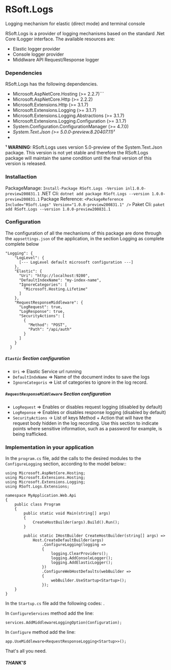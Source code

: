 # RSoft.Logs
Logging mechanism for elastic (direct mode) and terminal console

RSoft.Logs is a provider of logging mechanisms based on the standard .Net Core ILogger interface. The available resources are:

  - Elastic logger provider
  - Console logger provider
  - Middlware API Request/Response logger

### Dependencies

RSoft.Logs has the following dependencies.

- Microsoft.AspNetCore.Hosting (>= 2.2.7)```
- Microsoft.AspNetCore.Http (>= 2.2.2)
- Microsoft.Extensions.Http (>= 3.1.7)
- Microsoft.Extensions.Logging (>= 3.1.7)
- Microsoft.Extensions.Logging.Abstractions (>= 3.1.7)
- Microsoft.Extensions.Logging.Configuration (>= 3.1.7)
- System.Configuration.ConfigurationManager (>= 4.7.0)
- _System.Text.Json (>= 5.0.0-preview.8.20407.11)¹_
- 
**¹ WARNING:** RSoft.Logs uses version 5.0-preview of the System.Text.Json package. This version is not yet stable and therefore the RSoft.Logs package will maintain the same condition until the final version of this version is released.

### Installaction

PackageManage: ```Install-Package RSoft.Logs -Version inl1.0.0-preview200831.1```
.NET Cli: ```dotnet add package RSoft.Logs --version 1.0.0-preview200831.1```
Package Reference: ```<PackageReference Include="RSoft.Logs" Version="1.0.0-preview200831.1" />```
Paket Cli: ```paket add RSoft.Logs --version 1.0.0-preview200831.1```

### Configuration

The configuration of all the mechanisms of this package are done through the ```appsettings.json``` of the application, in the section Logging as complete complete below

```
"Logging": {
    "LogLevel": {
      [--- LogLevel default microsoft configuration ---]
    },
    "Elastic": {
      "Uri": "http://localhost:9200",
      "DefaultIndexName": "my-index-name",
      "IgnoreCategories": [
        "Microsoft.Hosting.Lifetime"
      ]
    },
    "RequestResponseMiddleware": {
      "LogRequest": true,
      "LogResponse": true,
      "SecurityActions": [
        {
          "Method": "POST",
          "Path": "/api/auth"
        }
      ]
    }
  }
```

##### ```Elastic``` Section configuration

- ```Uri``` => Elastic Service url running
- ```DefaultIndxName``` => Name of the document index to save the logs
- ```IgnoreCategoris``` => List of categories to ignore in the log record.

##### ```RequestResponseMiddleware``` Section configuration
- ```LogRequest``` => Enables or disables request logging (disabled by default)
- ```LogReponse``` => Enables or disables response logging (disabled by default)
- ```SecurityActions``` -> List of keys Method + Action that will have the request body hidden in the log recording. Use this section to indicate points where sensitive information, such as a password for example, is being trafficked.

### Implementation in your application

In the ```program.cs``` file, add the calls to the desired modules to the ```ConfigureLogging``` section, according to the model below::

```
using Microsoft.AspNetCore.Hosting;
using Microsoft.Extensions.Hosting;
using Microsoft.Extensions.Logging;
using RSoft.Logs.Extensions;

namespace MyApplication.Web.Api
{
	public class Program
    {
		public static void Main(string[] args)
        {
            CreateHostBuilder(args).Build().Run();
        }
		
		public static IHostBuilder CreateHostBuilder(string[] args) =>
            Host.CreateDefaultBuilder(args)
                .ConfigureLogging(logging =>
                {
                    logging.ClearProviders();
                    logging.AddConsoleLogger();
                    logging.AddElasticLogger();
                })
                .ConfigureWebHostDefaults(webBuilder =>
                {
                    webBuilder.UseStartup<Startup>();
                });
    }
}
```

In the ```Startup.cs``` file add the following codes: .

In ```ConfigureServices``` method add the line:

```
services.AddMiddlewareLoggingOption(Configuration);
```

In ```Configure``` method add the line:

```
app.UseMiddleware<RequestResponseLogging<Startup>>();
```

That's all you need.

##### THANK'S
